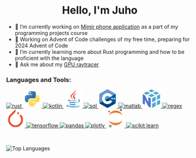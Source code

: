 <h1 align="center">Hello, I'm Juho</h1>

<!--
Here are some ideas to get you started:

- 🔭 I’m currently working on [Mimir phone application](https://github.com/DanielBlomberg1/mimir)
- 🌱 I’m currently learning ...
- 👯 I’m looking to collaborate on ...
- 💬 Ask me about ...
- 📫 How to reach me: ...
- ⚡ Fun fact: ...
-->

- 🔭 I’m currently working on [Mimir phone application](https://github.com/DanielBlomberg1/mimir) as a part of my programming projects course
- 🎄  Working on Advent of Code challenges of my free time, preparing for 2024 Advent of Code 
- 🌱 I’m currently learning more about Rust programming and how to be proficient with the language
- 💬 Ask me about my [GPU raytracer](https://github.com/juhotuho10/rust_GPU_raytracing)

<h3 align="left">Languages and Tools:</h3>
<a href="https://www.rust-lang.org" target="_blank" rel="noreferrer"> 
  <img src="https://www.rust-lang.org/logos/rust-logo-512x512.png" alt="rust" width="50" height="50"/> 
</a>
<a href="https://www.python.org" target="_blank" rel="noreferrer"> 
  <img src="https://raw.githubusercontent.com/devicons/devicon/master/icons/python/python-original.svg" alt="python" width="50" height="50"/> 
</a>
<a href="https://kotlinlang.org" target="_blank" rel="noreferrer"> 
  <img src="https://upload.wikimedia.org/wikipedia/commons/thumb/7/74/Kotlin_Icon.png/1200px-Kotlin_Icon.png" alt="kotlin" width="45" height="45"/> 
</a>
<a href="https://www.java.com" target="_blank" rel="noreferrer"> 
  <img src="https://raw.githubusercontent.com/devicons/devicon/master/icons/java/java-original.svg" alt="java" width="50" height="50"/> 
</a>
<a href="https://en.wikipedia.org/wiki/SQL" target="_blank" rel="noreferrer"> 
  <img src="https://upload.wikimedia.org/wikipedia/commons/thumb/d/d7/Sql_data_base_with_logo.svg/2560px-Sql_data_base_with_logo.svg.png" alt="sql" width="110" height="50"/> 
</a>
<a href="https://isocpp.org" target="_blank" rel="noreferrer"> 
  <img src="https://raw.githubusercontent.com/devicons/devicon/master/icons/cplusplus/cplusplus-original.svg" alt="c++" width="50" height="50"/> 
</a>
<a href="https://www.mathworks.com/products/matlab.html" target="_blank" rel="noreferrer"> 
  <img src="https://upload.wikimedia.org/wikipedia/commons/2/21/Matlab_Logo.png" alt="matlab" width="50" height="50"/> 
</a>
<a href="https://numpy.org" target="_blank" rel="noreferrer"> 
  <img src="https://raw.githubusercontent.com/devicons/devicon/master/icons/numpy/numpy-original.svg" alt="numpy" width="50" height="50"/> 
</a>
<a href="https://en.wikipedia.org/wiki/Regular_expression" target="_blank" rel="noreferrer"> 
  <img src="https://static-00.iconduck.com/assets.00/regex-icon-512x512-z87iemwl.png" alt="regex" width="50" height="50"/> 
</a>
<a href="https://pytorch.org" target="_blank" rel="noreferrer"> 
  <img src="https://raw.githubusercontent.com/devicons/devicon/master/icons/pytorch/pytorch-original.svg" alt="pytorch" width="50" height="50"/> 
</a>
<a href="https://www.tensorflow.org" target="_blank" rel="noreferrer"> 
  <img src="https://user-images.githubusercontent.com/40668801/42043955-fbb838a2-7af7-11e8-9795-7f890e871d13.png" alt="tensorflow" width="50" height="50"/> 
</a>
<a href="https://pandas.pydata.org" target="_blank" rel="noreferrer"> 
  <img src="https://en.wikipedia.org/wiki/Pandas_%28software%29#/media/File:Pandas_logo.svg" alt="pandas" width="150" height="50"/> 
</a>
<a href="https://plotly.com" target="_blank" rel="noreferrer"> 
  <img src="https://upload.wikimedia.org/wikipedia/commons/8/8a/Plotly-logo.png" alt="plotly" width="150" height="40"/> 
</a>
<a href="https://jupyter.org" target="_blank" rel="noreferrer"> 
  <img src="https://raw.githubusercontent.com/devicons/devicon/master/icons/jupyter/jupyter-original.svg" alt="jupyter" width="50" height="50"/> 
</a>
<a href="https://scikit-learn.org" target="_blank" rel="noreferrer"> 
  <img src="https://upload.wikimedia.org/wikipedia/commons/0/05/Scikit_learn_logo_small.svg" alt="scikit learn" width="50" height="50"/> 
</a>


 ‎

![Top Languages](https://github-readme-stats.vercel.app/api/top-langs?username=juhotuho10&show_icons=true&locale=en&layout=compact&theme=tokyonight)

